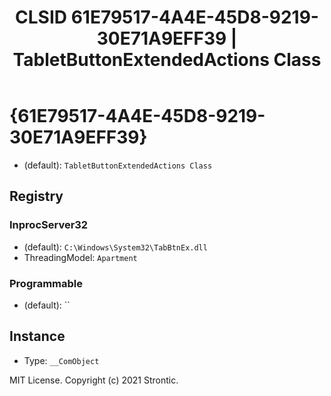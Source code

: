 ﻿---
title: "CLSID 61E79517-4A4E-45D8-9219-30E71A9EFF39 | TabletButtonExtendedActions Class"
excerpt: What is COM-Object CLSID 61E79517-4A4E-45D8-9219-30E71A9EFF39?
---

# {61E79517-4A4E-45D8-9219-30E71A9EFF39}

* (default): `TabletButtonExtendedActions Class`

## Registry


### InprocServer32

* (default): `C:\Windows\System32\TabBtnEx.dll`
* ThreadingModel: `Apartment`

### Programmable

* (default): ``

## Instance

* Type: `__ComObject`

MIT License. Copyright (c) 2021 Strontic.


